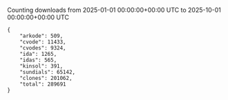 
Counting downloads from 2025-01-01 00:00:00+00:00 UTC to 2025-10-01 00:00:00+00:00 UTC

```
{
    "arkode": 509,
    "cvode": 11433,
    "cvodes": 9324,
    "ida": 1265,
    "idas": 565,
    "kinsol": 391,
    "sundials": 65142,
    "clones": 201062,
    "total": 289691
}
```
